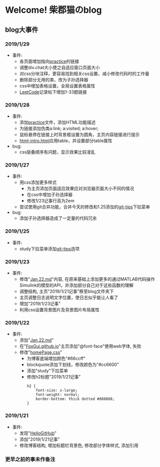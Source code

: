 # Welcome! 柴郡猫のblog

## blog大事件

### 2019/1/29
+ 事件: 
    + 各页面增加指向[practice](https://github.com/FoxGui/FoxGui.github.io/blob/master/practice/index.html)的链接
    + 调整div.chat大小使之自适应窗口页面大小
    + 对css分块注释，更容易找到相关css设置，减小修改代码时的工作量
    + 删除部分无用的类，改为子孙选择器
    + css中增加表格设置，全局设置表格属性
    + [LeetCode](https://github.com/FoxGui/FoxGui.github.io/blob/master/LeetCode/index.html)记录帖下增加1-33题链接

### 2019/1/28
+ 事件:
    + 添加[practice](https://github.com/FoxGui/FoxGui.github.io/blob/master/practice/index.html)文件，添加HTML功能描述
    + 为链接添加伪类a:link; a:visited; a:hover;
    + 鼠标悬停在链接上时背景框设置为圆角，主页内容链接进行提示
    + [html-intro.html](https://github.com/FoxGui/FoxGui.github.io/blob/master/practice/html/html-intro.html)应用table，并设置部分table属性
+ bug:
    + css层叠顺序有问题，显示效果比较凌乱

### 2019/1/27
+ 事件:
    + 用css添加更多样式
        + 为主页添加页面适应效果应对浏览器页面大小不同的情况
        + 在css中增加子孙选择器
        + 修改1/23记事行高为2em
    + 尝试使用git合并功能，合并今天的修改和1.25添加的[git-tips](https://github.com/521xueweihan/git-tips)下拉菜单
+ bug:
    + 添加子孙选择器造成了一定量的代码冗余

### 2019/1/25
+ 事件:
    + study下拉菜单添加[git-tips](https://github.com/521xueweihan/git-tips)选项

### 2019/1/23
+ 事件:
    + 修改"[Jan 22.md](https://github.com/FoxGui/FoxGui.github.io/blob/master/blog/Jan%2022.md)"内容, 在原来基础上添加更多的通过MATLAB代码操作Simulink的模型的API，并添加部分自己对于这些函数的理解
    + 调整结构, 主页"2019/1/21记事"移至blog文件夹下
    + 主页调整日志说明文字位置，使日志似乎能让人看了
    + 增加"2019/1/23记事"
    + 利用css设置背景图片及背景图片布局属性

### 2019/1/22
+ 事件:
    + 添加"[Jan 22.md](https://github.com/FoxGui/FoxGui.github.io/blob/master/blog/Jan%2022.md)"
    + 在"[FoxGui.github.io](https://github.com/FoxGui/FoxGui.github.io/blob/master/index.html)"主页添加"@font-face"使用web字体, 失败
    + 修改"[homePage.css](https://github.com/FoxGui/FoxGui.github.io/blob/master/css/homePage.css)"
        + 为博客底端增加颜色"#66ccff"
        + blockquote添加下划线，修改颜色为"#cc6600"
        + 添加"study"下拉菜单
        + 修改h2标题"2019/1/21记事"
            ```
            h2 {
                font-size: x-large;
                font-weight: normal;
                border-bottom: thick dotted #888888;
            }
            ```

### 2019/1/21
+ 事件:
    + 发现"[HelloGitHub](https://hellogithub.com/)"
    + 添加"2019/1/21记事"
    + 修改博客结构, 增加标题栏背景色, 修改部分字体样式, 添加引用

### 更早之前的事未作备注
